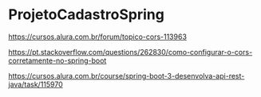 # ProjetoCadastroSpring

https://cursos.alura.com.br/forum/topico-cors-113963

https://pt.stackoverflow.com/questions/262830/como-configurar-o-cors-corretamente-no-spring-boot

https://cursos.alura.com.br/course/spring-boot-3-desenvolva-api-rest-java/task/115970